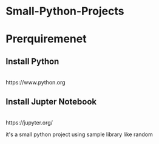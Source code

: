 # Small-Python-Projects
<h1>Prerquiremenet</h1>
<h2> Install Python </h2> <br> https://www.python.org <br>
<h2>Install  Jupter Notebook </h2> <br> https://jupyter.org/ <br>
<p>it's a small python project using sample library like random </p>
